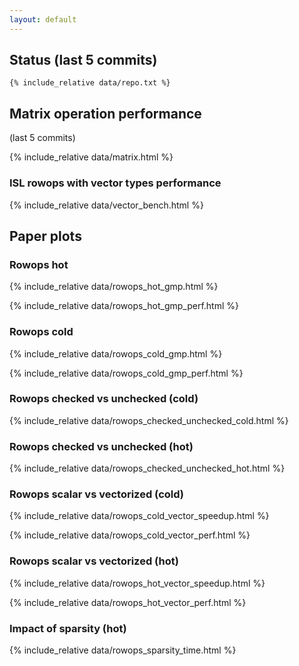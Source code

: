 ```yaml
---
layout: default
---
```


## Status (last 5 commits)
```
{% include_relative data/repo.txt %}
```

## Matrix operation performance
(last 5 commits)

{% include_relative data/matrix.html %}

### ISL rowops with vector types performance

{% include_relative data/vector_bench.html %}

## Paper plots

### Rowops hot

{% include_relative data/rowops_hot_gmp.html %}

{% include_relative data/rowops_hot_gmp_perf.html %}

### Rowops cold

{% include_relative data/rowops_cold_gmp.html %}

{% include_relative data/rowops_cold_gmp_perf.html %}

### Rowops checked vs unchecked (cold)

{% include_relative data/rowops_checked_unchecked_cold.html %}

### Rowops checked vs unchecked (hot)

{% include_relative data/rowops_checked_unchecked_hot.html %}

### Rowops scalar vs vectorized (cold)

{% include_relative data/rowops_cold_vector_speedup.html %}

{% include_relative data/rowops_cold_vector_perf.html %}

### Rowops scalar vs vectorized (hot)

{% include_relative data/rowops_hot_vector_speedup.html %}

{% include_relative data/rowops_hot_vector_perf.html %}

### Impact of sparsity (hot)

{% include_relative data/rowops_sparsity_time.html %}
